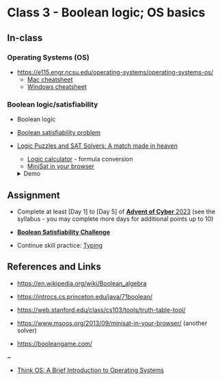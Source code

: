 # Class 3 - Boolean logic; OS basics

## In-class

### Operating Systems (OS)

- https://e115.engr.ncsu.edu/operating-systems/operating-systems-os/
    - [Mac cheatsheet](https://www.tri-c.edu/learning-commons/metro/documents/mac-os-x-cheat-sheet.pdf)
    - [Windows cheatsheet](https://it.ufsa.ufl.edu/win10/resources/UFSAIT-Windows10-CheatSheet.pdf)

### Boolean logic/satisfiability 

- Boolean logic
- [Boolean satisfiability problem](https://en.wikipedia.org/wiki/Boolean_satisfiability_problem)

- [Logic Puzzles and SAT Solvers: A match made in heaven](https://sabhijit.medium.com/logic-puzzles-and-sat-solvers-a-match-made-in-heaven-5e0a7a64c04b)
    - [Logic calculator](https://www.erpelstolz.at/gateway/formular-uk-zentral.html) - formula conversion
    - [MiniSat in your browser](https://www.msoos.org/2013/09/minisat-in-your-browser/)

    <details>
        <summary>Demo</summary>

    ```
    45  <--- the number

    74  one correct, wrong place  =>  (27 /\ -14 /\ -24 /\ -17) \/ (14 /\ -17 /\ -27 /\ -24)
    93  no			      =>  -19 ∧ -29 ∧ -13 ∧ -23
    55  one correct place	      =>  (15 ∧ -25) v (-15 ∧ 25)
    17  no			      =>  -11 ∧ -21 ∧ -17 ∧ -27

    https://www.erpelstolz.at/gateway/formular-uk-zentral.html

    #1: (s27 ∧ -s14 ∧ -s24 ∧ -s17) ∨ (s14 ∧ -s17 ∧ -s27 ∧ -s24)
            CNF: (S14 ∨ S27) ∧ (¬S27 ∨ ¬S14) ∧ ¬S24 ∧ ¬S17
    #2: -s19 ∧ -s29 ∧ -s13 ∧ -s23
    #3: (S25 ∨ S15) ∧ (¬S15 ∨ ¬S25)
    #4: -s11 ∧ -s21 ∧ -s17 ∧ -s27

    https://www.inf.ufpr.br/dpasqualin/d3-dpll/

    s14   s27
    -s27 -s14
    -s24 -s17
    -s19 
    -s29
    -s13
    -s23
    s25 s15
    -s15 -s25
    -s11
    -s21
    -s17
    -s27

    Solution: SATISFIABLE 14 25 -24 -17 -19 -29 -13 -23 -11 -21 -27 -15
    ```

    </details>


## Assignment

- Complete at least [Day 1] to [Day 5] of [**Advent of Cyber** 2023](https://tryhackme.com/r/room/adventofcyber2023) (see the syllabus - you may complete more days for additional points up to 10)

- [**Boolean Satisfiability Challenge**](./sat.md)

- Continue skill practice: [Typing](https://typing.com)



## References and Links

- https://en.wikipedia.org/wiki/Boolean_algebra

- https://introcs.cs.princeton.edu/java/71boolean/

- https://web.stanford.edu/class/cs103/tools/truth-table-tool/
- https://www.msoos.org/2013/09/minisat-in-your-browser/ (another solver)

- https://booleangame.com/

~

- [Think OS: A Brief Introduction to Operating Systems](https://greenteapress.com/wp/think-os/)
